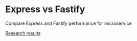 # Express vs Fastify
Compare Express and Fastify performance for microservice

[Research results](https://medium.com/@onufrienkos/express-vs-fastify-performance-4dd5d73e08e2)
